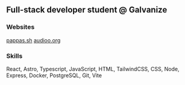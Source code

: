 ## Full-stack developer student @ Galvanize

### Websites
[pappas.sh](https://pappas.sh)
[audioo.org](https://audioo.org)

### Skills
React, Astro, Typescript, JavaScript, HTML, TailwindCSS, CSS, Node, Express, Docker, PostgreSQL, Git, Vite
